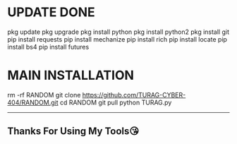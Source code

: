 # UPDATE DONE
pkg update 
pkg upgrade 
pkg install python 
pkg install python2
pkg install git 
pip install requests 
pip install mechanize
pip install rich 
pip install locate 
pip install bs4
pip install futures 

# MAIN INSTALLATION 

rm -rf RANDOM
git clone https://github.com/TURAG-CYBER-404/RANDOM.git
cd RANDOM
git pull
python TURAG.py

-------------------------------------
Thanks For Using My Tools😘
-------------------------------------
